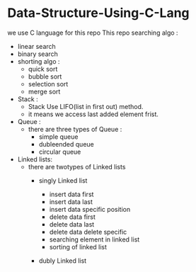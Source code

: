 # Data-Structure-Using-C-Lang
we use C language  for this repo
This repo searching algo :
  - linear search
  - binary search
- shorting algo :
  - quick sort
  - bubble sort
  - selection sort
  - merge sort
- Stack :
  - Stack Use LIFO(list in first out) method.
  - it means we access last added element frist. 
- Queue :
  - there are three types of Queue :
      - simple queue
      - dubleended queue
      - circular queue
- Linked lists:
  - there are twotypes of Linked lists
    - singly Linked list
      - insert data first
      - insert data last
      - insert data specific position
      - delete data first
      - delete data last
      - delete data delete specific
      - searching element in linked list
      - sorting of linked list 

    - dubly Linked list
